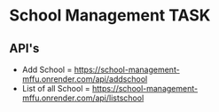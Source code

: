 # School Management TASK 

## API's 
- Add School = https://school-management-mffu.onrender.com/api/addschool
- List of all School = https://school-management-mffu.onrender.com/api/listschool
